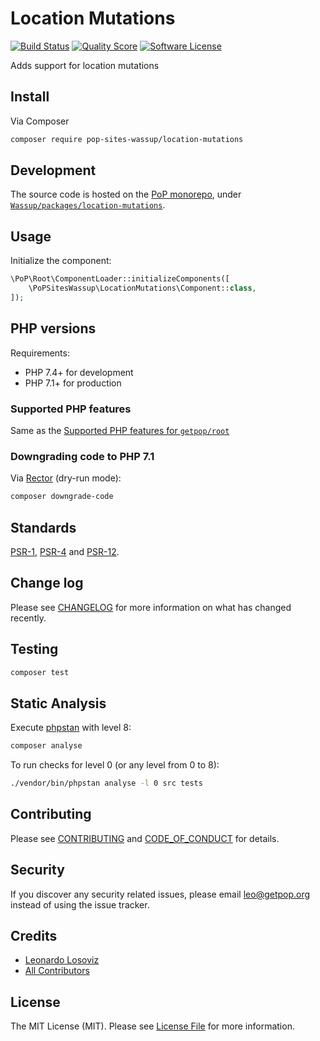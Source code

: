 # Location Mutations

[![Build Status][ico-travis]][link-travis]
[![Quality Score][ico-code-quality]][link-code-quality]
[![Software License][ico-license]](LICENSE.md)

<!--
[![Latest Version on Packagist][ico-version]][link-packagist]
[![Coverage Status][ico-scrutinizer]][link-scrutinizer]
[![Total Downloads][ico-downloads]][link-downloads]
-->

Adds support for location mutations

## Install

Via Composer

``` bash
composer require pop-sites-wassup/location-mutations
```

## Development

The source code is hosted on the [PoP monorepo](https://github.com/leoloso/PoP), under [`Wassup/packages/location-mutations`](https://github.com/leoloso/PoP/tree/master/layers/Wassup/packages/location-mutations).

## Usage

Initialize the component:

``` php
\PoP\Root\ComponentLoader::initializeComponents([
    \PoPSitesWassup\LocationMutations\Component::class,
]);
```

## PHP versions

Requirements:

- PHP 7.4+ for development
- PHP 7.1+ for production

### Supported PHP features

Same as the [Supported PHP features for `getpop/root`](https://github.com/getpop/root/#supported-php-features)

### Downgrading code to PHP 7.1

Via [Rector](https://github.com/rectorphp/rector) (dry-run mode):

```bash
composer downgrade-code
```

## Standards

[PSR-1](https://www.php-fig.org/psr/psr-1), [PSR-4](https://www.php-fig.org/psr/psr-4) and [PSR-12](https://www.php-fig.org/psr/psr-12).

## Change log

Please see [CHANGELOG](CHANGELOG.md) for more information on what has changed recently.

## Testing

``` bash
composer test
```

## Static Analysis

Execute [phpstan](https://github.com/phpstan/phpstan) with level 8:

``` bash
composer analyse
```

To run checks for level 0 (or any level from 0 to 8):

``` bash
./vendor/bin/phpstan analyse -l 0 src tests
```

## Contributing

Please see [CONTRIBUTING](CONTRIBUTING.md) and [CODE_OF_CONDUCT](CODE_OF_CONDUCT.md) for details.

## Security

If you discover any security related issues, please email leo@getpop.org instead of using the issue tracker.

## Credits

- [Leonardo Losoviz][link-author]
- [All Contributors][link-contributors]

## License

The MIT License (MIT). Please see [License File](LICENSE.md) for more information.

[ico-version]: https://img.shields.io/packagist/v/pop-sites-wassup/location-mutations.svg?style=flat-square
[ico-license]: https://img.shields.io/badge/license-MIT-brightgreen.svg?style=flat-square
[ico-travis]: https://img.shields.io/travis/pop-sites-wassup/location-mutations/master.svg?style=flat-square
[ico-scrutinizer]: https://img.shields.io/scrutinizer/coverage/g/pop-sites-wassup/location-mutations.svg?style=flat-square
[ico-code-quality]: https://img.shields.io/scrutinizer/g/pop-sites-wassup/location-mutations.svg?style=flat-square
[ico-downloads]: https://img.shields.io/packagist/dt/pop-sites-wassup/location-mutations.svg?style=flat-square

[link-packagist]: https://packagist.org/packages/pop-sites-wassup/location-mutations
[link-travis]: https://travis-ci.org/pop-sites-wassup/location-mutations
[link-scrutinizer]: https://scrutinizer-ci.com/g/pop-sites-wassup/location-mutations/code-structure
[link-code-quality]: https://scrutinizer-ci.com/g/pop-sites-wassup/location-mutations
[link-downloads]: https://packagist.org/packages/pop-sites-wassup/location-mutations
[link-author]: https://github.com/leoloso
[link-contributors]: ../../../../../../contributors
